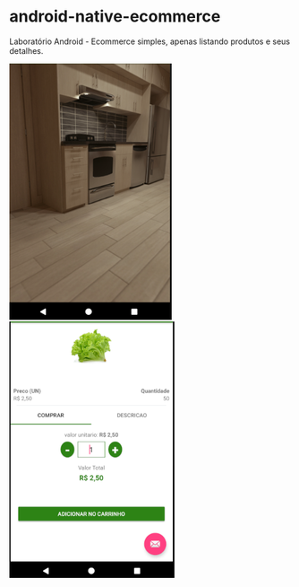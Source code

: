 # android-native-ecommerce

Laboratório Android - Ecommerce simples, apenas listando produtos e seus detalhes.

 ![Camera Logo](/camera.png)
 ![Comprar  Logo](/comprar.png)

